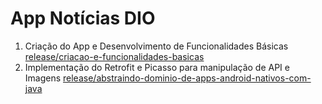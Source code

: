 # App Notícias DIO

1. Criação do App e Desenvolvimento de Funcionalidades Básicas
    [release/criacao-e-funcionalidades-basicas](https://github.com/lucasfpastre/app-noticias-dio/tree/release/criacao-e-funcionalidades-basicas)
2. Implementação do Retrofit e Picasso para manipulação de API e Imagens
    [release/abstraindo-dominio-de-apps-android-nativos-com-java](https://github.com/lucasfpastre/app-noticias-dio/tree/release/abstraindo-dominio-de-apps-android-nativos-com-java)
